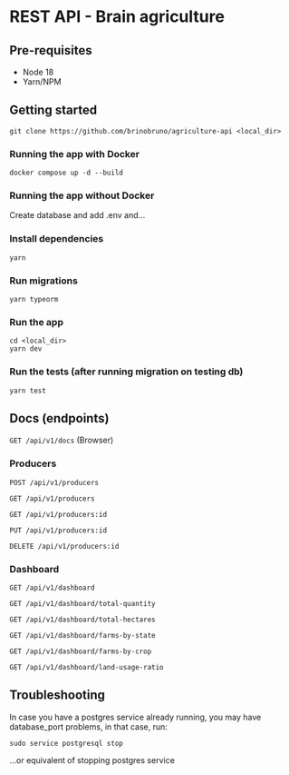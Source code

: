 # REST API - Brain agriculture

## Pre-requisites
- Node 18
- Yarn/NPM

## Getting started

    git clone https://github.com/brinobruno/agriculture-api <local_dir>

### Running the app with Docker
    docker compose up -d --build

### Running the app without Docker
Create database and add .env and...

### Install dependencies
    yarn

### Run migrations
    yarn typeorm

### Run the app
    cd <local_dir>
    yarn dev

### Run the tests (after running migration on testing db)
    yarn test

## Docs (endpoints)
`GET /api/v1/docs` (Browser)

### Producers
`POST /api/v1/producers`

`GET /api/v1/producers`

`GET /api/v1/producers:id`

`PUT /api/v1/producers:id`

`DELETE /api/v1/producers:id`

### Dashboard
`GET /api/v1/dashboard`

`GET /api/v1/dashboard/total-quantity`

`GET /api/v1/dashboard/total-hectares`

`GET /api/v1/dashboard/farms-by-state`

`GET /api/v1/dashboard/farms-by-crop`

`GET /api/v1/dashboard/land-usage-ratio`

## Troubleshooting
In case you have a postgres service already running, you may have database_port problems, in that case, run:

    sudo service postgresql stop

...or equivalent of stopping postgres service